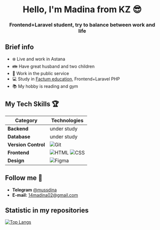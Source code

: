 <h1 align="center">Hello, I'm Madina from KZ 😎</h1>
<h3 align="center">Frontend+Laravel student, try to balance between work and life </h3>

## Brief info
- ❄️ Live and work in Astana
- 👪 Have great husband and two children
- 🏤 Work in the public service
- 💻 Study in [Factum education](https://edu.factum.agency/), Frontend+Laravel PHP
- 📚 My hobby is reading and gym

## My Tech Skills 🏆
| Category       | Technologies                                                                                     |
|----------------|--------------------------------------------------------------------------------------------------|
| **Backend**    | under study |
| **Database**   | under study |                                                             |
| **Version Control** | ![Git](https://img.shields.io/badge/Git-F05032?style=flat&logo=git&logoColor=white)                                                                 |
| **Frontend**   | ![HTML](https://img.shields.io/badge/HTML-E34F26?style=flat&logo=html5&logoColor=white) ![CSS](https://img.shields.io/badge/CSS-1572B6?style=flat&logo=css3&logoColor=white) |
| **Design**     | ![Figma](https://img.shields.io/badge/Figma-F24E1E?style=flat&logo=figma&logoColor=white) |                                                   

## Follow me 💭
- **Telegram** [@mussdina](https://t.me/mussdina)
- **E-mail:** <a href="mailto:14madina02@gmail.com">14madina02@gmail.com</a>

## Statistic in my repositories
[![Top Langs](https://github-readme-stats.vercel.app/api/top-langs/?username=anuraghazra&layout=compact)](https://github.com/anuraghazra/github-readme-stats)
